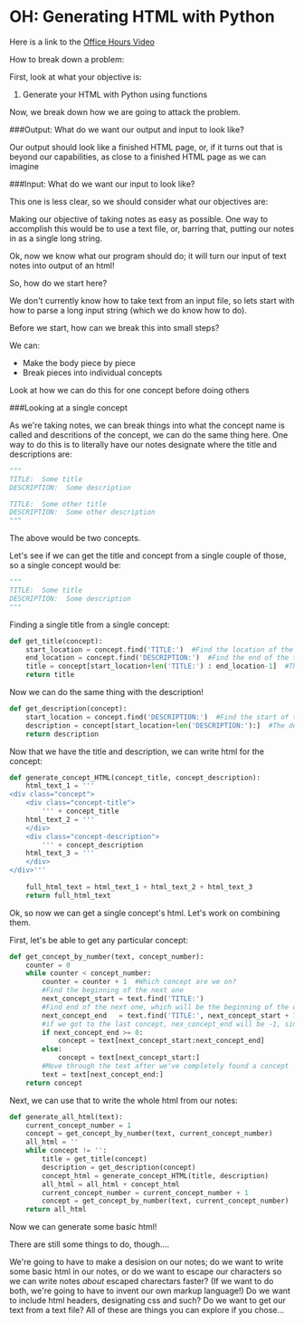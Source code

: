 OH: Generating HTML with Python
==========================================

Here is a link to the [Office Hours Video][OH]

How to break down a problem:

First, look at what your objective is:
   1.  Generate your HTML with Python using functions

Now, we break down how we are going to attack the problem.

###Output:  What do we want our output and input to look like?

Our output should look like a finished HTML page, or, if it turns out that is beyond our capabilities, as close to a finished HTML page as we can imagine

###Input:  What do we want our input to look like?
        
This one is less clear, so we should consider what our objectives are:

Making our objective of taking notes as easy as possible.  One way to accomplish this would be to use a text file, or, barring that, putting our notes in as a single long string.

Ok, now we know what our program should do; it will turn our input of text notes into output of an html!

So, how do we start here?

We don't currently know how to take text from an input file, so lets start with how to parse a long input string (which we do know how to do).

Before we start, how can we break this into small steps?

We can:

- Make the body piece by piece
- Break pieces into individual concepts

Look at how we can do this for one concept before doing others

###Looking at a single concept

As we're taking notes, we can break things into what the concept name is called and descritions of the concept, we can do the same thing here.  One way to do this is to literally have our notes designate where the title and descriptions are:  
```python
"""
TITLE:  Some title
DESCRIPTION:  Some description

TITLE:  Some other title
DESCRIPTION:  Some other description
"""
```
The above would be two concepts.

Let's see if we can get the title and concept from a single couple of those, so a single concept would be:
```python
"""
TITLE:  Some title
DESCRIPTION:  Some description
"""
```
Finding a single title from a single concept:
```python
def get_title(concept):
    start_location = concept.find('TITLE:')  #Find the location of the Start of the title
    end_location = concept.find('DESCRIPTION:')  #Find the end of the title
    title = concept[start_location+len('TITLE:') : end_location-1]  #The title will be between them!
    return title
```

Now we can do the same thing with the description!
```python
def get_description(concept):
    start_location = concept.find('DESCRIPTION:')  #Find the start of the description
    description = concept[start_location+len('DESCRIPTION:'):]  #The description will go to the end of the concpt
    return description
```
Now that we have the title and description, we can write html for the concept:

```python
def generate_concept_HTML(concept_title, concept_description):
    html_text_1 = '''
<div class="concept">
    <div class="concept-title">
        ''' + concept_title
    html_text_2 = '''
    </div>
    <div class="concept-description">
        ''' + concept_description
    html_text_3 = '''
    </div>
</div>'''
    
    full_html_text = html_text_1 + html_text_2 + html_text_3
    return full_html_text
```

Ok, so now we can get a single concept's html.  Let's work on combining them.

First, let's be able to get any particular concept:

```python
def get_concept_by_number(text, concept_number):
    counter = 0  
    while counter < concept_number:
        counter = counter + 1  #Which concept are we on?
        #Find the beginning of the next one
        next_concept_start = text.find('TITLE:')  
        #Find end of the next one, which will be the beginning of the one after that
        next_concept_end   = text.find('TITLE:', next_concept_start + 1)  
        #if we got to the last concept, nex_concept_end will be -1, since there won't be another
        if next_concept_end >= 0:  
            concept = text[next_concept_start:next_concept_end]  
        else:
            concept = text[next_concept_start:]
        #Move through the text after we've completely found a concept
        text = text[next_concept_end:]  
    return concept
```

Next, we can use that to write the whole html from our notes:

```python
def generate_all_html(text):
    current_concept_number = 1  
    concept = get_concept_by_number(text, current_concept_number)
    all_html = ''
    while concept != '':
        title = get_title(concept)
        description = get_description(concept)
        concept_html = generate_concept_HTML(title, description)
        all_html = all_html + concept_html
        current_concept_number = current_concept_number + 1
        concept = get_concept_by_number(text, current_concept_number)
    return all_html
```
Now we can generate some basic html!

There are still some things to do, though.... 

We're going to have to make a desision on our notes; do we want to write some basic html in our notes, or do we want to escape our characters so we can write notes *about* escaped charectars faster?  (If we want to do both, we're going to have to invent our own markup language!)  Do we want to include html headers, designating css and such?  Do we want to get our text from a text file?  All of these are things you can explore if you chose...

[OH]: https://plus.google.com/u/0/events/ce4q4b7kbkk7vqdjlg82n9tsgrg?authkey=CMOi96bUucjhrAE
